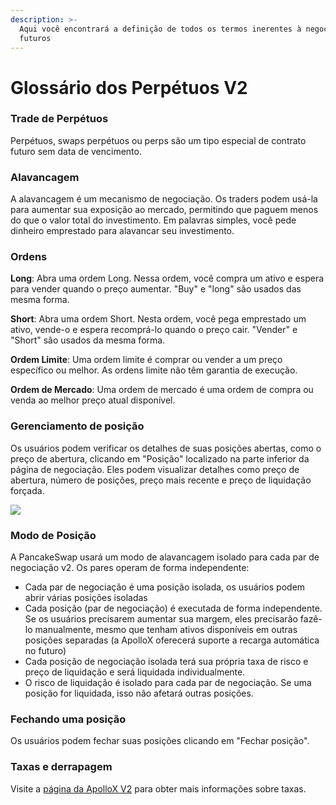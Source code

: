 ```yaml
---
description: >-
  Aqui você encontrará a definição de todos os termos inerentes à negociação de
  futuros
---
```


# Glossário dos Perpétuos V2

### Trade de Perpétuos

Perpétuos, swaps perpétuos ou perps são um tipo especial de contrato futuro sem data de vencimento.&#x20;

### Alavancagem&#x20;

A alavancagem é um mecanismo de negociação. Os traders podem usá-la para aumentar sua exposição ao mercado, permitindo que paguem menos do que o valor total do investimento. Em palavras simples, você pede dinheiro emprestado para alavancar seu investimento.&#x20;

### Ordens&#x20;

**Long**: Abra uma ordem Long. Nessa ordem, você compra um ativo e espera para vender quando o preço aumentar. "Buy" e "long" são usados das mesma forma.&#x20;

**Short**: Abra uma ordem Short. Nesta ordem, você pega emprestado um ativo, vende-o e espera recomprá-lo quando o preço cair. "Vender" e "Short" são usados da mesma forma.

**Ordem Limite**: Uma ordem limite é comprar ou vender a um preço específico ou melhor. As ordens limite não têm garantia de execução.&#x20;

**Ordem de Mercado**: Uma ordem de mercado é uma ordem de compra ou venda ao melhor preço atual disponível.&#x20;

### Gerenciamento de posição&#x20;

Os usuários podem verificar os detalhes de suas posições abertas, como o preço de abertura, clicando em "Posição" localizado na parte inferior da página de negociação. Eles podem visualizar detalhes como preço de abertura, número de posições, preço mais recente e preço de liquidação forçada.

![](https://1397868517-files.gitbook.io/\~/files/v0/b/gitbook-x-prod.appspot.com/o/spaces%2F-MHREX7DHcljbY5IkjgJ-1972196547%2Fuploads%2FGvHa3Qp2sxjIorIkJ1TX%2FPerp5.png?alt=media\&token=86d5d591-446f-4e57-b6af-5210f4f7b6d9)

### Modo de Posição

A PancakeSwap usará um modo de alavancagem isolado para cada par de negociação v2. Os pares operam de forma independente:

* Cada par de negociação é uma posição isolada, os usuários podem abrir várias posições isoladas
* Cada posição (par de negociação) é executada de forma independente. Se os usuários precisarem aumentar sua margem, eles precisarão fazê-lo manualmente, mesmo que tenham ativos disponíveis em outras posições separadas (a ApolloX oferecerá suporte a recarga automática no futuro)
* Cada posição de negociação isolada terá sua própria taxa de risco e preço de liquidação e será liquidada individualmente.
* O risco de liquidação é isolado para cada par de negociação. Se uma posição for liquidada, isso não afetará outras posições.

### Fechando uma posição&#x20;

Os usuários podem fechar suas posições clicando em "Fechar posição".&#x20;

### Taxas e derrapagem&#x20;

Visite a [página da ApolloX V2](https://apollox-finance.gitbook.io/apollox-finance/welcome/trading-v2/faq/fees-and-slippage) para obter mais informações sobre taxas.
